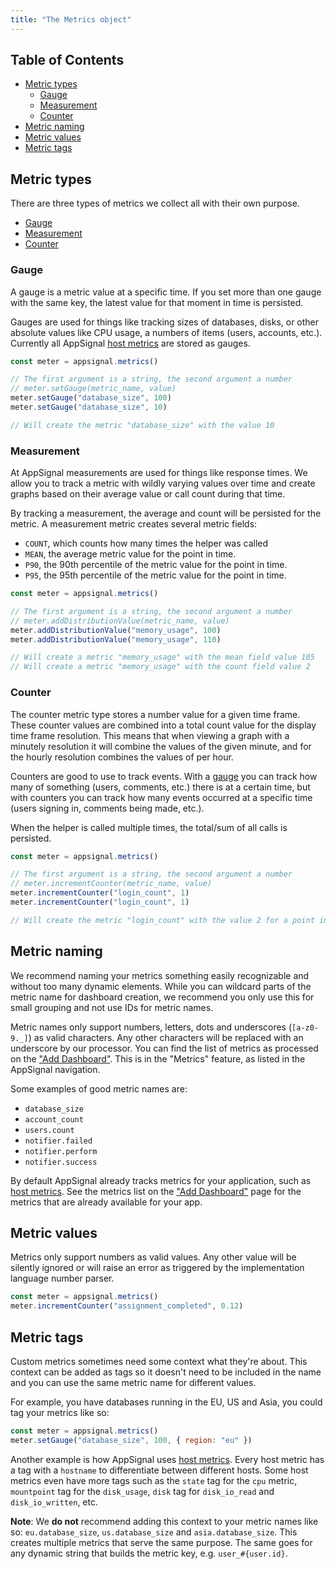 ```yaml
---
title: "The Metrics object"
---
```


## Table of Contents

- [Metric types](#metric-types)
  - [Gauge](#gauge)
  - [Measurement](#measurement)
  - [Counter](#counter)
- [Metric naming](#metric-naming)
- [Metric values](#metric-values)
- [Metric tags](#metric-tags)

## Metric types

There are three types of metrics we collect all with their own purpose.

- [Gauge](#gauge)
- [Measurement](#measurement)
- [Counter](#counter)

### Gauge

A gauge is a metric value at a specific time. If you set more than one gauge with the same key, the latest value for that moment in time is persisted.

Gauges are used for things like tracking sizes of databases, disks, or other absolute values like CPU usage, a numbers of items (users, accounts, etc.). Currently all AppSignal [host metrics](/metrics/host.html) are stored as gauges.

```js
const meter = appsignal.metrics()

// The first argument is a string, the second argument a number
// meter.setGauge(metric_name, value)
meter.setGauge("database_size", 100)
meter.setGauge("database_size", 10)

// Will create the metric "database_size" with the value 10
```

### Measurement

At AppSignal measurements are used for things like response times. We allow you to track a metric with wildly varying values over time and create graphs based on their average value or call count during that time.

By tracking a measurement, the average and count will be persisted for the metric. A measurement metric creates several metric fields:

- `COUNT`, which counts how many times the helper was called
- `MEAN`, the average metric value for the point in time.
- `P90`, the 90th percentile of the metric value for the point in time.
- `P95`, the 95th percentile of the metric value for the point in time.

```js
const meter = appsignal.metrics()

// The first argument is a string, the second argument a number
// meter.addDistributionValue(metric_name, value)
meter.addDistributionValue("memory_usage", 100)
meter.addDistributionValue("memory_usage", 110)

// Will create a metric "memory_usage" with the mean field value 105
// Will create a metric "memory_usage" with the count field value 2
```

### Counter

The counter metric type stores a number value for a given time frame. These counter values are combined into a total count value for the display time frame resolution. This means that when viewing a graph with a minutely resolution it will combine the values of the given minute, and for the hourly resolution combines the values of per hour.

Counters are good to use to track events. With a [gauge](#gauge) you can track how many of something (users, comments, etc.) there is at a certain time, but with counters you can track how many events occurred at a specific time (users signing in, comments being made, etc.).

When the helper is called multiple times, the total/sum of all calls is persisted.

```js
const meter = appsignal.metrics()

// The first argument is a string, the second argument a number
// meter.incrementCounter(metric_name, value)
meter.incrementCounter("login_count", 1)
meter.incrementCounter("login_count", 1)

// Will create the metric "login_count" with the value 2 for a point in the minutely/hourly resolution
```

## Metric naming

We recommend naming your metrics something easily recognizable and without too many dynamic elements. While you can wildcard parts of the metric name for dashboard creation, we recommend you only use this for small grouping and not use IDs for metric names.

Metric names only support numbers, letters, dots and underscores (`[a-z0-9._]`) as valid characters. Any other characters will be replaced with an underscore by our processor. You can find the list of metrics as processed on the ["Add Dashboard"](https://appsignal.com/redirect-to/app?to=metrics/new). This is in the "Metrics" feature, as listed in the AppSignal navigation.

Some examples of good metric names are:

- `database_size`
- `account_count`
- `users.count`
- `notifier.failed`
- `notifier.perform`
- `notifier.success`

By default AppSignal already tracks metrics for your application, such as [host metrics](/metrics/host.html). See the metrics list on the ["Add Dashboard"](https://appsignal.com/redirect-to/app?to=metrics/new) page for the metrics that are already available for your app.

## Metric values

Metrics only support numbers as valid values. Any other value will be silently ignored or will raise an error as triggered by the implementation language number parser.

```js
const meter = appsignal.metrics()
meter.incrementCounter("assignment_completed", 0.12)
```

## Metric tags

Custom metrics sometimes need some context what they're about. This context can be added as tags so it doesn't need to be included in the name and you can use the same metric name for different values.

For example, you have databases running in the EU, US and Asia, you could tag your metrics like so:

```js
const meter = appsignal.metrics()
meter.setGauge("database_size", 100, { region: "eu" })
```

Another example is how AppSignal uses [host metrics](/metrics/host.html). Every host metric has a tag with a `hostname` to differentiate between different hosts. Some host metrics even have more tags such as the `state` tag for the `cpu` metric, `mountpoint` tag for the `disk_usage`, `disk` tag for `disk_io_read` and `disk_io_written`, etc.

**Note**: We __do not__ recommend adding this context to your metric names like so: `eu.database_size`, `us.database_size` and `asia.database_size`. This creates multiple metrics that serve the same purpose. The same goes for any dynamic string that builds the metric key, e.g. `user_#{user.id}`.
